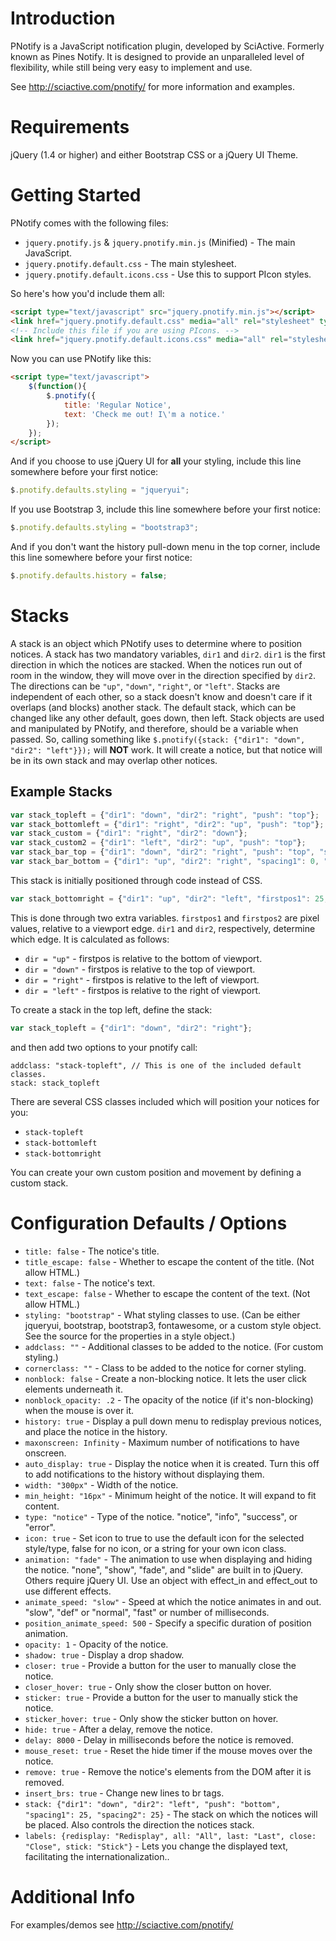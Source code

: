 Introduction
============

PNotify is a JavaScript notification plugin, developed by SciActive. Formerly known as Pines Notify. It is designed to provide an unparalleled level of flexibility, while still being very easy to implement and use.

See http://sciactive.com/pnotify/ for more information and examples.

Requirements
============

jQuery (1.4 or higher) and either Bootstrap CSS or a jQuery UI Theme.

Getting Started
===============

PNotify comes with the following files:

* `jquery.pnotify.js` & `jquery.pnotify.min.js` (Minified) - The main JavaScript. 
* `jquery.pnotify.default.css` - The main stylesheet. 
* `jquery.pnotify.default.icons.css` - Use this to support PIcon styles.

So here's how you'd include them all:

```html
<script type="text/javascript" src="jquery.pnotify.min.js"></script>
<link href="jquery.pnotify.default.css" media="all" rel="stylesheet" type="text/css" />
<!-- Include this file if you are using PIcons. -->
<link href="jquery.pnotify.default.icons.css" media="all" rel="stylesheet" type="text/css" />
```

Now you can use PNotify like this:

```html
<script type="text/javascript">
	$(function(){
		$.pnotify({
			title: 'Regular Notice',
			text: 'Check me out! I\'m a notice.'
		});
	});
</script>
```

And if you choose to use jQuery UI for **all** your styling, include this line somewhere before your first notice:

```js
$.pnotify.defaults.styling = "jqueryui";
```

If you use Bootstrap 3, include this line somewhere before your first notice:

```js
$.pnotify.defaults.styling = "bootstrap3";
```

And if you don't want the history pull-down menu in the top corner, include this line somewhere before your first notice:

```js
$.pnotify.defaults.history = false;
```

Stacks
======

A stack is an object which PNotify uses to determine where to position notices. A stack has two mandatory variables, `dir1` and `dir2`. `dir1` is the first direction in which the notices are stacked. When the notices run out of room in the window, they will move over in the direction specified by `dir2`. The directions can be `"up"`, `"down"`, `"right"`, or `"left"`. Stacks are independent of each other, so a stack doesn't know and doesn't care if it overlaps (and blocks) another stack. The default stack, which can be changed like any other default, goes down, then left. Stack objects are used and manipulated by PNotify, and therefore, should be a variable when passed. So, calling something like `$.pnotify({stack: {"dir1": "down", "dir2": "left"}});` will **NOT** work. It will create a notice, but that notice will be in its own stack and may overlap other notices.

Example Stacks
--------------

```js
var stack_topleft = {"dir1": "down", "dir2": "right", "push": "top"};
var stack_bottomleft = {"dir1": "right", "dir2": "up", "push": "top"};
var stack_custom = {"dir1": "right", "dir2": "down"};
var stack_custom2 = {"dir1": "left", "dir2": "up", "push": "top"};
var stack_bar_top = {"dir1": "down", "dir2": "right", "push": "top", "spacing1": 0, "spacing2": 0};
var stack_bar_bottom = {"dir1": "up", "dir2": "right", "spacing1": 0, "spacing2": 0};
```

This stack is initially positioned through code instead of CSS.

```js
var stack_bottomright = {"dir1": "up", "dir2": "left", "firstpos1": 25, "firstpos2": 25};
```

This is done through two extra variables. `firstpos1` and `firstpos2` are pixel values, relative to a viewport edge. `dir1` and `dir2`, respectively, determine which edge. It is calculated as follows:

* `dir = "up"` - firstpos is relative to the bottom of viewport.
* `dir = "down"` - firstpos is relative to the top of viewport.
* `dir = "right"` - firstpos is relative to the left of viewport.
* `dir = "left"` - firstpos is relative to the right of viewport.

To create a stack in the top left, define the stack:

```js
var stack_topleft = {"dir1": "down", "dir2": "right"};
```
		
and then add two options to your pnotify call:
		
	addclass: "stack-topleft", // This is one of the included default classes.
	stack: stack_topleft

There are several CSS classes included which will position your notices for you:

* `stack-topleft`
* `stack-bottomleft`
* `stack-bottomright`

You can create your own custom position and movement by defining a custom stack.

Configuration Defaults / Options
================================

* `title: false` - The notice's title.
* `title_escape: false` - Whether to escape the content of the title. (Not allow HTML.)
* `text: false` - The notice's text.
* `text_escape: false` - Whether to escape the content of the text. (Not allow HTML.)
* `styling: "bootstrap"` - What styling classes to use. (Can be either jqueryui, bootstrap, bootstrap3, fontawesome, or a custom style object. See the source for the properties in a style object.)
* `addclass: ""` - Additional classes to be added to the notice. (For custom styling.)
* `cornerclass: ""` - Class to be added to the notice for corner styling.
* `nonblock: false` - Create a non-blocking notice. It lets the user click elements underneath it.
* `nonblock_opacity: .2` - The opacity of the notice (if it's non-blocking) when the mouse is over it.
* `history: true` - Display a pull down menu to redisplay previous notices, and place the notice in the history.
* `maxonscreen: Infinity` - Maximum number of notifications to have onscreen.
* `auto_display: true` - Display the notice when it is created. Turn this off to add notifications to the history without displaying them.
* `width: "300px"` - Width of the notice.
* `min_height: "16px"` - Minimum height of the notice. It will expand to fit content.
* `type: "notice"` - Type of the notice. "notice", "info", "success", or "error".
* `icon: true` - Set icon to true to use the default icon for the selected style/type, false for no icon, or a string for your own icon class.
* `animation: "fade"` - The animation to use when displaying and hiding the notice. "none", "show", "fade", and "slide" are built in to jQuery. Others require jQuery UI. Use an object with effect_in and effect_out to use different effects.
* `animate_speed: "slow"` - Speed at which the notice animates in and out. "slow", "def" or "normal", "fast" or number of milliseconds.
* `position_animate_speed: 500` - Specify a specific duration of position animation.
* `opacity: 1` - Opacity of the notice.
* `shadow: true` - Display a drop shadow.
* `closer: true` - Provide a button for the user to manually close the notice.
* `closer_hover: true` - Only show the closer button on hover.
* `sticker: true` - Provide a button for the user to manually stick the notice.
* `sticker_hover: true` - Only show the sticker button on hover.
* `hide: true` - After a delay, remove the notice.
* `delay: 8000` - Delay in milliseconds before the notice is removed.
* `mouse_reset: true` - Reset the hide timer if the mouse moves over the notice.
* `remove: true` - Remove the notice's elements from the DOM after it is removed.
* `insert_brs: true` - Change new lines to br tags.
* `stack: {"dir1": "down", "dir2": "left", "push": "bottom", "spacing1": 25, "spacing2": 25}` - The stack on which the notices will be placed. Also controls the direction the notices stack.
* `labels: {redisplay: "Redisplay", all: "All", last: "Last", close: "Close", stick: "Stick"}` - Lets you change the displayed text, facilitating the internationalization..

Additional Info
===============

For examples/demos see http://sciactive.com/pnotify/
